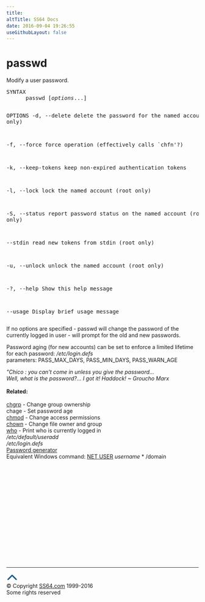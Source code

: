 ```yaml
---
title:
altTitle: SS64 Docs
date: 2016-09-04 19:26:55
useGithubLayout: false
---
```

<!-- #BeginLibraryItem "/Library/head_bash.lbi" --><!-- #EndLibraryItem --><h1>passwd</h1> 
<p>Modify a user password.</p>
<pre>SYNTAX
      passwd [<i>options</i>...] <accountname>

OPTIONS
   -d, --delete        delete the password for the named account (root only)

   -f, --force         force operation (effectively calls `chfn'?)

   -k, --keep-tokens   keep non-expired authentication tokens

   -l, --lock          lock the named account (root only)

   -S, --status        report password status on the named account (root only)

   --stdin             read new tokens from stdin (root only)

   -u, --unlock        unlock the named account (root only)

   -?, --help          Show this help message

   --usage             Display brief usage message</accountname></pre>
<p>If no options are specified - passwd will change the password 
  of the currently logged in user - will prompt for the old and new passwords.</p>
<p>Password aging (for new accounts) can be set to
enforce a limited lifetime for each password: <i>/etc/login.defs<br>
</i> parameters: PASS_MAX_DAYS, PASS_MIN_DAYS, PASS_WARN_AGE</p>
<p><i class="quote">"Chico : you can't come in unless you give the password... <br>
Well, what is the password?... I got it! Haddock! ~ Groucho Marx</i><b><br>
<br>
Related:</b><br>
<br>
<a href="chgrp.html">chgrp</a> - Change group ownership<br>
chage - 
Set password age<br>
<a href="chmod.html">chmod</a> - Change access permissions<br>
<a href="chown.html">chown</a> - Change file owner and group<br>
<a href="who.html">who</a> - Print who is currently logged in<br>
<i>/etc/default/useradd</i><br>
<i>/etc/login.defs</i><br>
<a href="/pass/">Password generator</a><br>
Equivalent Windows command: 
<a href="../nt/net_useradmin.html">NET USER</a> <i>username</i> * /domain</p><!-- #BeginLibraryItem "/Library/foot_bash.lbi" --><p><script async="" src="//pagead2.googlesyndication.com/pagead/js/adsbygoogle.js"></script>
<!-- bash300 -->
<ins class="adsbygoogle" style="display:inline-block;width:300px;height:250px" data-ad-client="ca-pub-6140977852749469" data-ad-slot="4615356305"></ins>
<script>
(adsbygoogle = window.adsbygoogle || []).push({});
</script></p>
<hr>
<div id="bl" class="footer"><a href="#"><img src="../images/top.png" width="30" height="22" alt="Back to the Top"></a></div>
<div id="br" class="footer, tagline">© Copyright <a href="http://ss64.com/">SS64.com</a> 1999-2016<br>
Some rights reserved</div><!-- #EndLibraryItem -->

